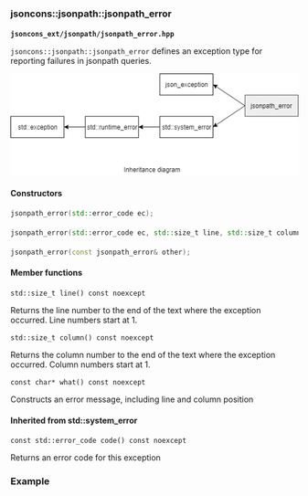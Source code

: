 ### jsoncons::jsonpath::jsonpath_error

__`jsoncons_ext/jsonpath/jsonpath_error.hpp`__

`jsoncons::jsonpath::jsonpath_error` defines an exception type for reporting failures in jsonpath queries.

![jsonpath_error](./diagrams/jsonpath_error.png)

#### Constructors
```c++
jsonpath_error(std::error_code ec);

jsonpath_error(std::error_code ec, std::size_t line, std::size_t column);

jsonpath_error(const jsonpath_error& other);
```
#### Member functions

    std::size_t line() const noexcept
Returns the line number to the end of the text where the exception occurred.
Line numbers start at 1.

    std::size_t column() const noexcept
Returns the column number to the end of the text where the exception occurred.
Column numbers start at 1.

    const char* what() const noexcept
Constructs an error message, including line and column position

#### Inherited from std::system_error

    const std::error_code code() const noexcept
Returns an error code for this exception

### Example



